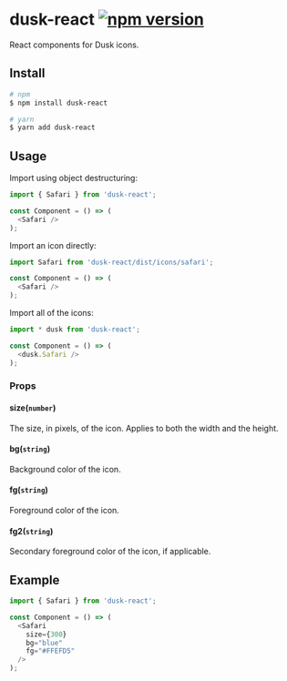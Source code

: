# dusk-react [![npm version](https://badge.fury.io/js/dusk-react.svg)](https://badge.fury.io/js/dusk-react)

React components for Dusk icons.

## Install

```bash
# npm
$ npm install dusk-react

# yarn
$ yarn add dusk-react
```

## Usage

Import using object destructuring:

```js
import { Safari } from 'dusk-react';

const Component = () => (
  <Safari />
);
```

Import an icon directly:

```js
import Safari from 'dusk-react/dist/icons/safari';

const Component = () => (
  <Safari />
);
```

Import all of the icons:

```js
import * dusk from 'dusk-react';

const Component = () => (
  <dusk.Safari />
);
```

### Props

#### size(`number`)

The size, in pixels, of the icon. Applies to both the width and the height.

#### bg(`string`)

Background color of the icon.

#### fg(`string`)

Foreground color of the icon.

#### fg2(`string`)

Secondary foreground color of the icon, if applicable.

## Example

```js
import { Safari } from 'dusk-react';

const Component = () => (
  <Safari
    size={300}
    bg="blue"
    fg="#FFEFD5"
  />
);
```
